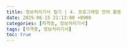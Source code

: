 ```yaml
---
title: 정보처리기사 필기 | 4. 프로그래밍 언어 활용
date: 2025-06-15 21:13:00 +0900
categories: [자격증, 정보처리기사]
tags: [자격증, 정보처리기사]
toc: true
---
```


